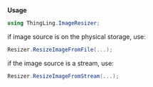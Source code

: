 **Usage**

```c#
using ThingLing.ImageResizer;
```

if image source is on the physical storage, use:

```c#
Resizer.ResizeImageFromFile(...);
```

if the image source is a stream, use:

```c#
Resizer.ResizeImageFromStream(...);
```

